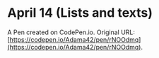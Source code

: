 # April 14 (Lists and texts)

A Pen created on CodePen.io. Original URL: [https://codepen.io/Adama42/pen/rNOOdmq](https://codepen.io/Adama42/pen/rNOOdmq).


